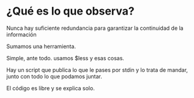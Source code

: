 ¿Qué es lo que observa?
=============
Nunca hay suficiente redundancia para garantizar la continuidad de la información

Sumamos una herramienta. 

Simple, ante todo. usamos $less  y esas cosas.

Hay un script que publica lo que le pases por stdin y lo trata de mandar, junto con todo lo que podamos juntar.

El código es libre y se explica solo.


